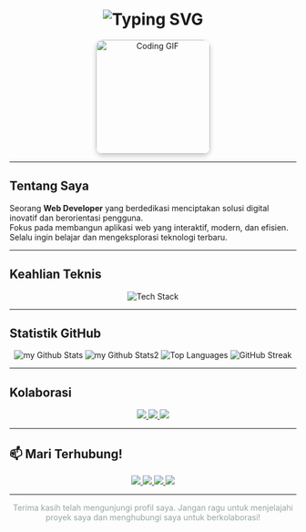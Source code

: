 <h1 align="center">
  <img src="https://readme-typing-svg.demolab.com?font=Fira+Code&size=28&pause=1000&center=true&vCenter=true&color=3498DB&width=435&lines=Halo,+Saya+Vyann!;Web+Developer;Welcome" alt="Typing SVG" />
</h1>

<p align="center">
  <img src="https://media.giphy.com/media/v1.Y2lkPTc5MGI3NjExdmk5cHIzang2eDBpcnI5cmhxajMxZmdvNTE3Y25hZmZ1dTRwMHo5bSZlcD12MV9naWZzX3NlYXJjaCZjdD1n/rF5e1WuaDYKGnV8Pjg/giphy.gif" alt="Coding GIF" width="200" style="border-radius: 12px; box-shadow: 0 4px 8px rgba(0,0,0,0.2);" />
</p>

---

## Tentang Saya

 Seorang **Web Developer** yang berdedikasi menciptakan solusi digital inovatif dan berorientasi pengguna.  
 Fokus pada membangun aplikasi web yang interaktif, modern, dan efisien.  
 Selalu ingin belajar dan mengeksplorasi teknologi terbaru.

---

## Keahlian Teknis

<p align="center">
  <img src="https://skillicons.dev/icons?i=html,css,js,php,dart,flutter,laravel,mysql,postgresql,git,vscode" alt="Tech Stack" />
</p>

---

## Statistik GitHub

<p align="center">
  <img src="https://github-profile-summary-cards.vercel.app/api/cards/profile-details?username=Rven24&theme=github_dark" alt="my Github Stats"/>
  <img src="https://github-profile-summary-cards.vercel.app/api/cards/stats?username=Rven24&theme=github_dark" alt="my Github Stats2"/>
  <img src="https://github-profile-summary-cards.vercel.app/api/cards/repos-per-language?username=Rven24&theme=github_dark" alt="Top Languages" />
  <img src="https://github-readme-streak-stats.herokuapp.com/?user=Rven24&theme=jellyfish&hide_border=false&stroke=3498db&ring=3498db&fire=3498db&background=2c3e50" alt="GitHub Streak" />
</p>

---

## Kolaborasi

<p align="center">
  <a href="#proyek-aktif">
    <img src="https://img.shields.io/badge/Proyek%20Aktif-RizzTech-586e92?style=for-the-badge&logo=github" />
  </a>
  <a href="#belajar">
    <img src="https://img.shields.io/badge/Eksplorasi-Teknologi%20Baru-7f8c8d?style=for-the-badge&logo=visualstudiocode" />
  </a>
  <a href="#kolaborasi">
    <img src="https://img.shields.io/badge/Siap%20untuk-Kolaborasi-f39c12?style=for-the-badge" />
  </a>
</p>

---

## 📫 Mari Terhubung!

<p align="center">
  <a href="mailto:taufanian07@gmail.com">
    <img src="https://img.shields.io/badge/Email-D14836?style=for-the-badge&logo=gmail&logoColor=white" />
  </a>
  <a href="#" target="_blank">
    <img src="https://img.shields.io/badge/LinkedIn-0A66C2?style=for-the-badge&logo=linkedin&logoColor=white" />
  </a>
  <a href="https://instagram.com/fvyannn" target="_blank">
    <img src="https://img.shields.io/badge/Instagram-E4405F?style=for-the-badge&logo=instagram&logoColor=white" />
  </a>
  <a href="https://github.com/Rven24" target="_blank">
    <img src="https://img.shields.io/badge/GitHub-100000?style=for-the-badge&logo=github&logoColor=white" />
  </a>
</p>

---

<p align="center" style="color: #95a5a6;">
  Terima kasih telah mengunjungi profil saya. Jangan ragu untuk menjelajahi proyek saya dan menghubungi saya untuk berkolaborasi!
</p>
